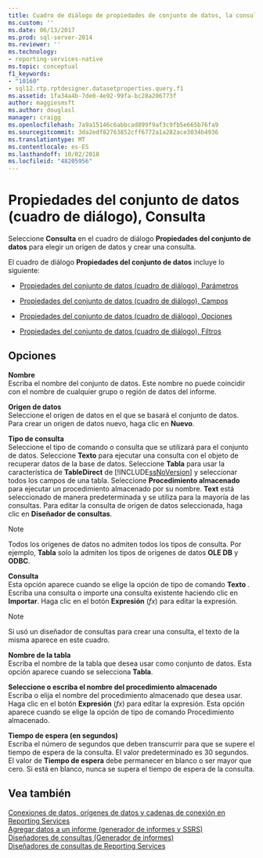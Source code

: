 ```yaml
---
title: Cuadro de diálogo de propiedades de conjunto de datos, la consulta | Microsoft Docs
ms.custom: ''
ms.date: 06/13/2017
ms.prod: sql-server-2014
ms.reviewer: ''
ms.technology:
- reporting-services-native
ms.topic: conceptual
f1_keywords:
- "10160"
- sql12.rtp.rptdesigner.datasetproperties.query.f1
ms.assetid: 1fa34a4b-7de0-4e92-99fa-bc28a206773f
author: maggiesmsft
ms.author: douglasl
manager: craigg
ms.openlocfilehash: 7a9a15146c6abbcad899f9af3c9fb5e665b76fa9
ms.sourcegitcommit: 3da2edf82763852cff6772a1a282ace3034b4936
ms.translationtype: MT
ms.contentlocale: es-ES
ms.lasthandoff: 10/02/2018
ms.locfileid: "48205956"
---
```

# <a name="dataset-properties-dialog-box-query"></a>Propiedades del conjunto de datos (cuadro de diálogo), Consulta
  Seleccione **Consulta** en el cuadro de diálogo **Propiedades del conjunto de datos** para elegir un origen de datos y crear una consulta.  
  
 El cuadro de diálogo **Propiedades del conjunto de datos** incluye lo siguiente:  
  
-   [Propiedades del conjunto de datos (cuadro de diálogo), Parámetros](report-data/dataset-properties-dialog-box-parameters.md)  
  
-   [Propiedades del conjunto de datos (cuadro de diálogo), Campos](../../2014/reporting-services/dataset-properties-dialog-box-fields.md)  
  
-   [Propiedades del conjunto de datos (cuadro de diálogo), Opciones](../../2014/reporting-services/dataset-properties-dialog-box-options.md)  
  
-   [Propiedades del conjunto de datos (cuadro de diálogo), Filtros](report-data/dataset-properties-dialog-box-filters.md)  
  
## <a name="options"></a>Opciones  
 **Nombre**  
 Escriba el nombre del conjunto de datos. Este nombre no puede coincidir con el nombre de cualquier grupo o región de datos del informe.  
  
 **Origen de datos**  
 Seleccione el origen de datos en el que se basará el conjunto de datos. Para crear un origen de datos nuevo, haga clic en **Nuevo**.  
  
 **Tipo de consulta**  
 Seleccione el tipo de comando o consulta que se utilizará para el conjunto de datos. Seleccione **Texto** para ejecutar una consulta con el objeto de recuperar datos de la base de datos. Seleccione **Tabla** para usar la característica de **TableDirect** de [!INCLUDE[ssNoVersion](../includes/ssnoversion-md.md)] y seleccionar todos los campos de una tabla. Seleccione **Procedimiento almacenado** para ejecutar un procedimiento almacenado por su nombre. **Text** está seleccionado de manera predeterminada y se utiliza para la mayoría de las consultas. Para editar la consulta de origen de datos seleccionada, haga clic en **Diseñador de consultas**.  
  
> [!NOTE]  
>  Todos los orígenes de datos no admiten todos los tipos de consulta. Por ejemplo, **Tabla** solo la admiten los tipos de orígenes de datos **OLE DB** y **ODBC**.  
  
 **Consulta**  
 Esta opción aparece cuando se elige la opción de tipo de comando **Texto** . Escriba una consulta o importe una consulta existente haciendo clic en **Importar**. Haga clic en el botón **Expresión** (*fx*) para editar la expresión.  
  
> [!NOTE]  
>  Si usó un diseñador de consultas para crear una consulta, el texto de la misma aparece en este cuadro.  
  
 **Nombre de la tabla**  
 Escriba el nombre de la tabla que desea usar como conjunto de datos. Esta opción aparece cuando se selecciona **Tabla**.  
  
 **Seleccione o escriba el nombre del procedimiento almacenado**  
 Escriba o elija el nombre del procedimiento almacenado que desea usar. Haga clic en el botón **Expresión** (*fx*) para editar la expresión. Esta opción aparece cuando se elige la opción de tipo de comando Procedimiento almacenado.  
  
 **Tiempo de espera (en segundos)**  
 Escriba el número de segundos que deben transcurrir para que se supere el tiempo de espera de la consulta. El valor predeterminado es 30 segundos. El valor de **Tiempo de espera** debe permanecer en blanco o ser mayor que cero. Si está en blanco, nunca se supera el tiempo de espera de la consulta.  
  
## <a name="see-also"></a>Vea también  
 [Conexiones de datos, orígenes de datos y cadenas de conexión en Reporting Services](../../2014/reporting-services/data-connections-data-sources-and-connection-strings-in-reporting-services.md)   
 [Agregar datos a un informe &#40;generador de informes y SSRS&#41;](report-data/report-datasets-ssrs.md)   
 [Diseñadores de consultas &#40;Generador de informes&#41;](../../2014/reporting-services/query-designers-report-builder.md)   
 [Diseñadores de consultas de Reporting Services](../../2014/reporting-services/reporting-services-query-designers.md)  
  
  
